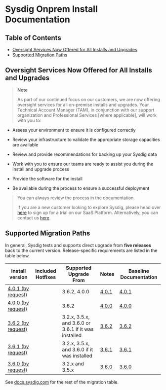 # Sysdig Onprem Install Documentation

## Table of Contents
  * [Oversight Services Now Offered for All Installs and Upgrades](#oversight-services-now-offered-for-all-installs-and-upgrades)
  * [Supported Migration Paths](#supported-migration-paths)

## Oversight Services Now Offered for All Installs and Upgrades

> **Note**
>
> As part of our continued focus on our customers, we are now offering oversight services for all on-premise installs and upgrades. Your Technical Account Manager (TAM), in conjunction with our support organization and Professional Services \[where applicable\], will work with you to:

-   Assess your environment to ensure it is configured correctly

-   Review your infrastructure to validate the appropriate storage capacities are available

-   Review and provide recommendations for backing up your Sysdig data

-   Work with you to ensure our teams are ready to assist you during the install and upgrade process

-   Provide the software for the install

-   Be available during the process to ensure a successful deployment

> You can always review the process in the documentation.
>
> If you are a new customer looking to explore Sysdig, please head over [here](https://sysdig.com/company/freetrial/) to sign up for a trial on our SaaS Platform. Alternatively, you can contact us [here](https://sysdig.com/company/contactus/).

## Supported Migration Paths

In general, Sysdig tests and supports direct upgrade from **five releases** back to the current version. Release-specific requirements are listed in the table below.

|Install version | Included Hotfixes | Supported Upgrade From | Notes | Baseline Documentation |
|---|---|---|---|---|
| [4.0.1 (by request)](4.0.1)| | 3.6.2, 4.0.0 | [4.0.1](https://docs.sysdig.com/en/sysdig-on-premises-release-notes.html) | [4.0.1](4.0.1)
| [4.0.0 (by request)](4.0.0)| | 3.6.2 | [4.0.0](https://docs.sysdig.com/en/sysdig-on-premises-release-notes.html) | [4.0.0](4.0.0)
| [3.6.2 (by request)](3.6.2)| | 3.2.x, 3.5.x, and 3.6.0 or 3.6.1 if it was installed | [3.6.2](https://docs.sysdig.com/en/sysdig-on-premises-release-notes.html) | [3.6.2](3.6.2)
| [3.6.1 (by request)](3.6.1)| | 3.2.x, 3.5.x, and 3.6.0 if it was installed | [3.6.1](https://docs.sysdig.com/en/sysdig-on-premises-release-notes.html) | [3.6.1](3.6.1)
| [3.6.0 (by request)](3.6.0)| | 3.2.x and 3.5.x | [3.6.0](https://docs.sysdig.com/en/sysdig-on-premises-release-notes.html) | [3.6.0](3.6.0)


See [docs.sysdig.com](https://docs.sysdig.com/en/on-premises-upgrades.html#UUID-99ec8b45-9aed-4aff-d86b-ad17bc8ef333_UUID-92d3fce4-1e95-4f25-056c-3cc177380de6) for the rest of the migration table.
